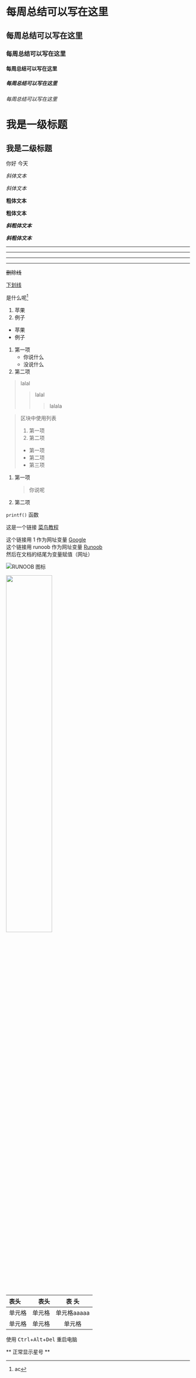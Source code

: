 # 每周总结可以写在这里

## 每周总结可以写在这里

### 每周总结可以写在这里

#### 每周总结可以写在这里

##### 每周总结可以写在这里

###### 每周总结可以写在这里


我是一级标题
======

我是二级标题
------


你好  今天


  
*斜体文本*  

_斜体文本_

**粗体文本**

__粗体文本__

***斜粗体文本***

___斜粗体文本___


***
---
___

* * *
  
~~删除线~~

<u>下划线</u>

是什么呢[^要标注的文本]  

 [^要标注的文本]:ac


 1. 苹果  
 2. 例子

 + 苹果
 + 例子


1. 第一项  
    + 你说什么  
    + 没说什么
2. 第二项

> lalal  
>> lalal  
>>>lalala


> 区块中使用列表
> 1. 第一项
> 2. 第二项
> + 第一项
> + 第二项
> + 第三项

   1. 第一项
       > 你说呢
   1. 第二项  

`printf()` 函数

这是一个链接 [菜鸟教程](https://www.runoob.com)

这个链接用 1 作为网址变量 [Google][1]  
这个链接用 runoob 作为网址变量 [Runoob][runoob]  
然后在文档的结尾为变量赋值（网址）

  [1]: http://www.google.com/
  [runoob]: http://www.runoob.com/

  ![RUNOOB 图标](http://static.runoob.com/images/runoob-logo.png)  

  <img src="http://static.runoob.com/images/runoob-logo.png" width="50%">  

 |  表头   | 表头  | 表 头|  
|  :---  | ----:  |  :---:  |
| 单元格  | 单元格 | 单元格aaaaa | 
| 单元格  | 单元格 |  单元格  |

使用 <kbd>Ctrl</kbd>+<kbd>Alt</kbd>+<kbd>Del</kbd> 重启电脑

\*\* 正常显示星号 \*\*

